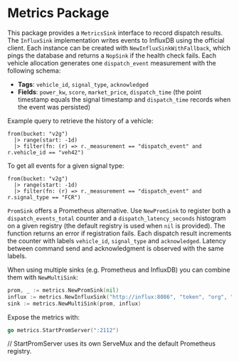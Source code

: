 # Metrics Package

This package provides a `MetricsSink` interface to record dispatch results. The
`InfluxSink` implementation writes events to InfluxDB using the official client.
Each instance can be created with `NewInfluxSinkWithFallback`, which pings the
database and returns a `NopSink` if the health check fails. Each vehicle
allocation generates one `dispatch_event` measurement with the following schema:

- **Tags**: `vehicle_id`, `signal_type`, `acknowledged`
- **Fields**: `power_kw`, `score`, `market_price`, `dispatch_time`
  (the point timestamp equals the signal timestamp and `dispatch_time` records
  when the event was persisted)

Example query to retrieve the history of a vehicle:

```flux
from(bucket: "v2g")
  |> range(start: -1d)
  |> filter(fn: (r) => r._measurement == "dispatch_event" and r.vehicle_id == "veh42")
```

To get all events for a given signal type:

```flux
from(bucket: "v2g")
  |> range(start: -1d)
  |> filter(fn: (r) => r._measurement == "dispatch_event" and r.signal_type == "FCR")
```

`PromSink` offers a Prometheus alternative. Use `NewPromSink` to register both a
`dispatch_events_total` counter and a `dispatch_latency_seconds` histogram on a
given registry (the default registry is used when `nil` is provided). The
function returns an error if registration fails. Each dispatch result increments
the counter with labels `vehicle_id`, `signal_type` and `acknowledged`. Latency
between command send and acknowledgment is observed with the same labels.

When using multiple sinks (e.g. Prometheus and InfluxDB) you can combine them
with `NewMultiSink`:

```go
prom, _ := metrics.NewPromSink(nil)
influx := metrics.NewInfluxSink("http://influx:8086", "token", "org", "bucket", nil)
sink := metrics.NewMultiSink(prom, influx)
```

Expose the metrics with:

```go
go metrics.StartPromServer(":2112")
```
// StartPromServer uses its own ServeMux and the default Prometheus registry.
